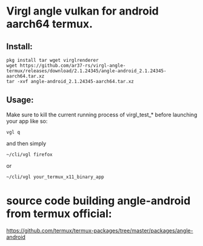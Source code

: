 # Virgl angle vulkan for android aarch64 termux.
## Install:
```
pkg install tar wget virglrenderer
wget https://github.com/ar37-rs/virgl-angle-termux/releases/download/2.1.24345/angle-android_2.1.24345-aarch64.tar.xz
tar -xvf angle-android_2.1.24345-aarch64.tar.xz
```
## Usage:
Make sure to kill the current running process of virgl_test_* before launching your app like so:
```
vgl q
```
and then simply
```
~/cli/vgl firefox
```
or
```
~/cli/vgl your_termux_x11_binary_app
```
# source code building angle-android from termux official:
https://github.com/termux/termux-packages/tree/master/packages/angle-android
